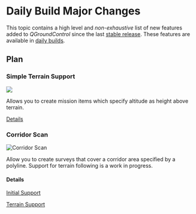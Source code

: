 # Daily Build Major Changes

This topic contains a high level and *non-exhaustive* list of new features added to *QGroundControl* since the last [stable release](../releases/release_notes.md). These features are available in [daily builds](../releases/daily_builds.md).

## Plan

### Simple Terrain Support

![](../../assets/Plan/SimpleMissionItemTerrain.jpg)

Allows you to create mission items which specify altitude as height above terrain.

[Details](https://github.com/mavlink/qgroundcontrol/pull/6225)

### Corridor Scan

![Corridor Scan](../../assets/Plan/corridor_scan.jpg)

Allow you to create surveys that cover a corridor area specified by a polyline. Support for terrain following is a work in progress.

#### Details

[Initial Support](https://github.com/mavlink/qgroundcontrol/pull/6068)

[Terrain Support](https://github.com/mavlink/qgroundcontrol/pull/6231)
